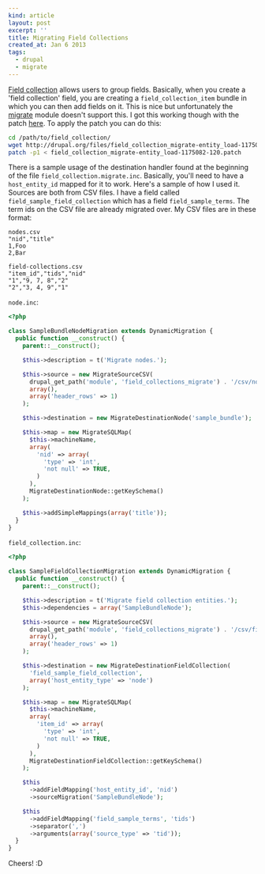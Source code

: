 ```yaml
---
kind: article
layout: post
excerpt: ''
title: Migrating Field Collections
created_at: Jan 6 2013
tags: 
  - drupal
  - migrate
---
```

[Field collection](http://drupal.org/project/field_collection) allows users to group fields. Basically, when you create a 'field collection' field, you are creating a `field_collection_item` bundle in which you can then add fields on it. This is nice but unfortunately the [migrate](http://drupal.org/project/migrate) module doesn't support this. I got this working though with the patch [here](http://drupal.org/node/1175082#comment-6833952). To apply the patch you can do this:

~~~ bash
cd /path/to/field_collection/
wget http://drupal.org/files/field_collection_migrate-entity_load-1175082-120.patch
patch -p1 < field_collection_migrate-entity_load-1175082-120.patch
~~~

There is a sample usage of the destination handler found at the beginning of the file `field_collection.migrate.inc`. Basically, you'll need to have a `host_entity_id` mapped for it to work. Here's a sample of how I used it. Sources are both from CSV files. I have a field called `field_sample_field_collection` which has a field `field_sample_terms`. The term ids on the CSV file are already migrated over. My CSV files are in these format:

~~~ text
nodes.csv
"nid","title"
1,Foo
2,Bar

field-collections.csv
"item_id","tids","nid"
"1","9, 7, 8","2"
"2","3, 4, 9","1"
~~~

`node.inc`:

~~~ php
<?php

class SampleBundleNodeMigration extends DynamicMigration {
  public function __construct() {
    parent::__construct();

    $this->description = t('Migrate nodes.');

    $this->source = new MigrateSourceCSV(
      drupal_get_path('module', 'field_collections_migrate') . '/csv/nodes.csv',
      array(),
      array('header_rows' => 1)
    );

    $this->destination = new MigrateDestinationNode('sample_bundle');

    $this->map = new MigrateSQLMap(
      $this->machineName,
      array(
        'nid' => array(
          'type' => 'int',
          'not null' => TRUE,
        )
      ),
      MigrateDestinationNode::getKeySchema()
    );

    $this->addSimpleMappings(array('title'));
  }
}
~~~

`field_collection.inc`:

~~~ php
<?php

class SampleFieldCollectionMigration extends DynamicMigration {
  public function __construct() {
    parent::__construct();

    $this->description = t('Migrate field collection entities.');
    $this->dependencies = array('SampleBundleNode');

    $this->source = new MigrateSourceCSV(
      drupal_get_path('module', 'field_collections_migrate') . '/csv/field-collections.csv',
      array(),
      array('header_rows' => 1)
    );

    $this->destination = new MigrateDestinationFieldCollection(
      'field_sample_field_collection',
      array('host_entity_type' => 'node')
    );

    $this->map = new MigrateSQLMap(
      $this->machineName,
      array(
        'item_id' => array(
          'type' => 'int',
          'not null' => TRUE,
        )
      ),
      MigrateDestinationFieldCollection::getKeySchema()
    );

    $this
      ->addFieldMapping('host_entity_id', 'nid')
      ->sourceMigration('SampleBundleNode');

    $this
      ->addFieldMapping('field_sample_terms', 'tids')
      ->separator(',')
      ->arguments(array('source_type' => 'tid'));
  }
}
~~~

Cheers! :D

